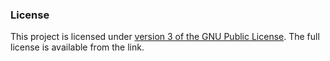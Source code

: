 ﻿### License
This project is licensed under [version 3 of the GNU Public License](https://www.gnu.org/licenses/gpl-3.0.html). The full license is available from the link.